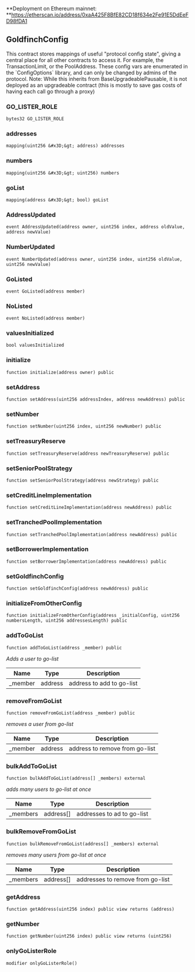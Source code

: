 **Deployment on Ethereum mainnet: **https://etherscan.io/address/0xaA425F8BfE82CD18f634e2Fe91E5DdEeFD98fDA1

## GoldfinchConfig

This contract stores mappings of useful &quot;protocol config state&quot;, giving a central place
 for all other contracts to access it. For example, the TransactionLimit, or the PoolAddress. These config vars
 are enumerated in the &#x60;ConfigOptions&#x60; library, and can only be changed by admins of the protocol.
 Note: While this inherits from BaseUpgradeablePausable, it is not deployed as an upgradeable contract (this
   is mostly to save gas costs of having each call go through a proxy)

### GO_LISTER_ROLE

```solidity
bytes32 GO_LISTER_ROLE
```

### addresses

```solidity
mapping(uint256 &#x3D;&gt; address) addresses
```

### numbers

```solidity
mapping(uint256 &#x3D;&gt; uint256) numbers
```

### goList

```solidity
mapping(address &#x3D;&gt; bool) goList
```

### AddressUpdated

```solidity
event AddressUpdated(address owner, uint256 index, address oldValue, address newValue)
```

### NumberUpdated

```solidity
event NumberUpdated(address owner, uint256 index, uint256 oldValue, uint256 newValue)
```

### GoListed

```solidity
event GoListed(address member)
```

### NoListed

```solidity
event NoListed(address member)
```

### valuesInitialized

```solidity
bool valuesInitialized
```

### initialize

```solidity
function initialize(address owner) public
```

### setAddress

```solidity
function setAddress(uint256 addressIndex, address newAddress) public
```

### setNumber

```solidity
function setNumber(uint256 index, uint256 newNumber) public
```

### setTreasuryReserve

```solidity
function setTreasuryReserve(address newTreasuryReserve) public
```

### setSeniorPoolStrategy

```solidity
function setSeniorPoolStrategy(address newStrategy) public
```

### setCreditLineImplementation

```solidity
function setCreditLineImplementation(address newAddress) public
```

### setTranchedPoolImplementation

```solidity
function setTranchedPoolImplementation(address newAddress) public
```

### setBorrowerImplementation

```solidity
function setBorrowerImplementation(address newAddress) public
```

### setGoldfinchConfig

```solidity
function setGoldfinchConfig(address newAddress) public
```

### initializeFromOtherConfig

```solidity
function initializeFromOtherConfig(address _initialConfig, uint256 numbersLength, uint256 addressesLength) public
```

### addToGoList

```solidity
function addToGoList(address _member) public
```

_Adds a user to go-list_

| Name | Type | Description |
| ---- | ---- | ----------- |
| _member | address | address to add to go-list |

### removeFromGoList

```solidity
function removeFromGoList(address _member) public
```

_removes a user from go-list_

| Name | Type | Description |
| ---- | ---- | ----------- |
| _member | address | address to remove from go-list |

### bulkAddToGoList

```solidity
function bulkAddToGoList(address[] _members) external
```

_adds many users to go-list at once_

| Name | Type | Description |
| ---- | ---- | ----------- |
| _members | address[] | addresses to ad to go-list |

### bulkRemoveFromGoList

```solidity
function bulkRemoveFromGoList(address[] _members) external
```

_removes many users from go-list at once_

| Name | Type | Description |
| ---- | ---- | ----------- |
| _members | address[] | addresses to remove from go-list |

### getAddress

```solidity
function getAddress(uint256 index) public view returns (address)
```

### getNumber

```solidity
function getNumber(uint256 index) public view returns (uint256)
```

### onlyGoListerRole

```solidity
modifier onlyGoListerRole()
```

